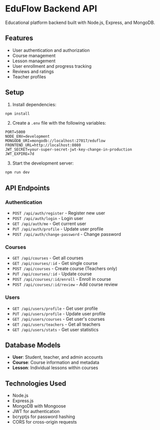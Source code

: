 # EduFlow Backend API

Educational platform backend built with Node.js, Express, and MongoDB.

## Features

- User authentication and authorization
- Course management
- Lesson management
- User enrollment and progress tracking
- Reviews and ratings
- Teacher profiles

## Setup

1. Install dependencies:
```bash
npm install
```

2. Create a `.env` file with the following variables:
```
PORT=5000
NODE_ENV=development
MONGODB_URI=mongodb://localhost:27017/eduflow
FRONTEND_URL=http://localhost:8080
JWT_SECRET=your-super-secret-jwt-key-change-in-production
JWT_EXPIRE=7d
```

3. Start the development server:
```bash
npm run dev
```

## API Endpoints

### Authentication
- `POST /api/auth/register` - Register new user
- `POST /api/auth/login` - Login user
- `GET /api/auth/me` - Get current user
- `PUT /api/auth/profile` - Update user profile
- `POST /api/auth/change-password` - Change password

### Courses
- `GET /api/courses` - Get all courses
- `GET /api/courses/:id` - Get single course
- `POST /api/courses` - Create course (Teachers only)
- `PUT /api/courses/:id` - Update course
- `POST /api/courses/:id/enroll` - Enroll in course
- `POST /api/courses/:id/review` - Add course review

### Users
- `GET /api/users/profile` - Get user profile
- `PUT /api/users/profile` - Update user profile
- `GET /api/users/courses` - Get user's courses
- `GET /api/users/teachers` - Get all teachers
- `GET /api/users/stats` - Get user statistics

## Database Models

- **User**: Student, teacher, and admin accounts
- **Course**: Course information and metadata
- **Lesson**: Individual lessons within courses

## Technologies Used

- Node.js
- Express.js
- MongoDB with Mongoose
- JWT for authentication
- bcryptjs for password hashing
- CORS for cross-origin requests
